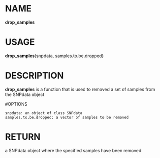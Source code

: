 # NAME

**drop_samples**

# USAGE

**drop_samples**(snpdata, samples.to.be.dropped)

# DESCRIPTION

**drop_samples** is a function that is used to removed a set of samples from the SNPdata object

#OPTIONS
```
snpdata: an object of class SNPdata
samples.to.be.dropped: a vector of samples to be removed
```

# RETURN
a SNPdata object where the specified samples have been removed
